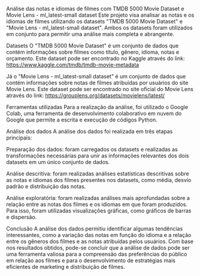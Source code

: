 Análise das notas e idiomas de filmes com TMDB 5000 Movie Dataset e Movie Lens - ml_latest-small dataset
Este projeto visa analisar as notas e os idiomas de filmes utilizando os datasets "TMDB 5000 Movie Dataset" e "Movie Lens - ml_latest-small dataset". Ambos os datasets foram utilizados em conjunto para permitir uma análise mais completa e abrangente.

Datasets
O "TMDB 5000 Movie Dataset" é um conjunto de dados que contém informações sobre filmes como título, gênero, idioma, notas e orçamento. Este dataset pode ser encontrado no Kaggle através do link: https://www.kaggle.com/tmdb/tmdb-movie-metadata

Já o "Movie Lens - ml_latest-small dataset" é um conjunto de dados que contém informações sobre notas de filmes atribuídas por usuários do site Movie Lens. Este dataset pode ser encontrado no site oficial do Movie Lens através do link: https://grouplens.org/datasets/movielens/latest/

Ferramentas utilizadas
Para a realização da análise, foi utilizado o Google Colab, uma ferramenta de desenvolvimento colaborativo em nuvem do Google que permite a escrita e execução de códigos Python.

Análise dos dados
A análise dos dados foi realizada em três etapas principais:

Preparação dos dados: foram carregados os datasets e realizadas as transformações necessárias para unir as informações relevantes dos dois datasets em um único conjunto de dados.

Análise descritiva: foram realizadas análises estatísticas descritivas sobre as notas e idiomas dos filmes presentes nos datasets, como média, desvio padrão e distribuição das notas.

Análise exploratória: foram realizadas análises mais aprofundadas sobre a relação entre as notas dos filmes e os idiomas em que foram produzidos. Para isso, foram utilizadas visualizações gráficas, como gráficos de barras e dispersão.

Conclusão
A análise dos dados permitiu identificar algumas tendências interessantes, como a variação das notas em função do idioma e a relação entre os gêneros dos filmes e as notas atribuídas pelos usuários. Com base nos resultados obtidos, pode-se concluir que a análise de dados pode ser uma ferramenta valiosa para a compreensão das preferências do público em relação aos filmes e para o desenvolvimento de estratégias mais eficientes de marketing e distribuição de filmes.
